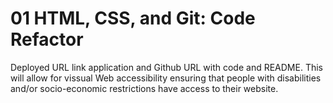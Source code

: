 # 01 HTML, CSS, and Git: Code Refactor

Deployed URL link application and Github URL with code and README. This will allow for vissual Web accessibility ensuring that people with disabilities and/or socio-economic restrictions have access to their website.
